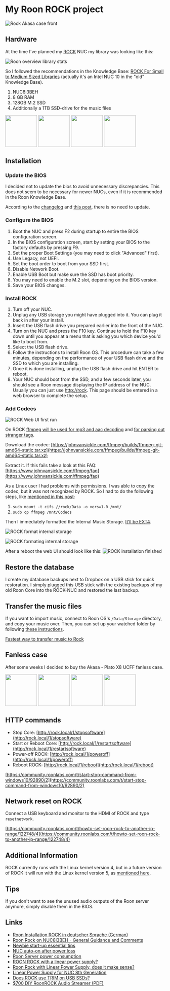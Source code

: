 # My Roon ROCK project

![Rock Akasa case front](../images/rock_akasa_case_front.jpg)

## Hardware

At the time I've planned my [ROCK](https://help.roonlabs.com/portal/en/kb/articles/roon-optimized-core-kit) NUC my library was looking like this:

![Roon overview library stats](../images/roon_overview_library_stats.png)

So I followed the recommendations in the Knowledge Base: [ROCK For Small to Medium Sized Libraries](https://help.roonlabs.com/portal/en/kb/articles/roon-optimized-core-kit#ROCK_For_Small_to_Medium-Sized_Libraries) (actually it's an Intel NUC 10 in the "old" Knowledge Base).

1. NUC8i3BEH
2. 8 GB RAM
3. 128GB M.2 SSD
4. Additionally a 1TB SSD-drive for the music files

<img src="../images/nuc_kit_boxed.jpg" height="100" /> <img src="../images/nuc_kit_unboxed.jpg" height="100" /> <img src="../images/nuc_kit_disassembled.jpg" height="100" /> <img src="../images/nuc_kit_disassembled_ram_hds.jpg" height="100" />

## Installation
### Update the BIOS

I decided not to update the bios to avoid unnecessary discrepancies. This does not seem to be necessary for newer NUCs, even if it is recommended in the Roon Knowledge Base.

According to the [changelog](https://downloadmirror.intel.com/29627/eng/BE_0081_ReleaseNotes.pdf) and [this post](https://community.roonlabs.com/t/keeping-intel-nuc-bios-updated-answered-no-need/37696/4), there is no need to update.

### Configure the BIOS

1. Boot the NUC and press F2 during startup to entire the BIOS configuration screen.
2. In the BIOS configuration screen, start by setting your BIOS to the factory defaults by pressing F9.
3. Set the proper Boot Settings (you may need to click "Advanced" first).
  1. Use Legacy, not UEFI.
  2. Set the boot order to boot from your SSD first.
  3. Disable Network Boot.
  4. Enable USB Boot but make sure the SSD has boot priority.
  5. You may need to enable the M.2 slot, depending on the BIOS version.
  6. Save your BIOS changes.

### Install ROCK

1. Turn off your NUC.
2. Unplug any USB storage you might have plugged into it. You can plug it back in after your install.
3. Insert the USB flash drive you prepared earlier into the front of the NUC.
4. Turn on the NUC and press the F10 key. Continue to hold the F10 key down until you appear at a menu that is asking you which device you'd like to boot from.
5. Select the USB flash drive.
6. Follow the instructions to install Roon OS. This procedure can take a few minutes, depending on the performance of your USB flash drive and the SSD to which you are installing.
7. Once it is done installing, unplug the USB flash drive and hit ENTER to reboot.
8. Your NUC should boot from the SSD, and a few seconds later, you should see a Roon message displaying the IP address of the NUC. Usually you can just use [http://rock](http://rock). This page should be entered in a web browser to complete the setup.

### Add Codecs
![ROCK Web UI first run](../images/rock_web_ui_first_run.png)

On ROCK [ffmpeg will be used for mp3 and aac decoding](https://community.roonlabs.com/t/codecs-ffmpeg-for-rock/117646/4) and [for parsing out stranger tags](https://community.roonlabs.com/t/codecs-ffmpeg-for-rock/117646/9).

Download the codec: [https://johnvansickle.com/ffmpeg/builds/ffmpeg-git-amd64-static.tar.xz](https://johnvansickle.com/ffmpeg/builds/ffmpeg-git-amd64-static.tar.xz)

Extract it. If this fails take a look at this FAQ: [https://www.johnvansickle.com/ffmpeg/faq](https://www.johnvansickle.com/ffmpeg/faq)

As a Linux user I had problems with permissions. I was able to copy the codec, but it was not recognized by ROCK. So I had to do the following steps, like [mentioned in this post](https://community.roonlabs.com/t/missing-codecs-after-installing-ffmpeg-with-linux/112754/4):

1. `sudo mount -t cifs //rock/Data -o vers=1.0 /mnt/`
2. `sudo cp ffmpeg /mnt/Codecs`

Then I immediately formatted the Internal Music Storage. [It’ll be EXT4](https://community.roonlabs.com/t/ext4fs-internal-drive-not-recognized/114963/4).

![ROCK format internal storage](../images/rock_format_internal_storage.png)

![ROCK formating internal storage](../images/rock_formating_internal_storage.png)


After a reboot the web UI should look like this:
![ROCK installation finished](../images/rock_installation_finished.png)

## Restore the database

I create my database backups next to Dropbox on a USB stick for quick restoration.
I simply plugged this USB stick with the existing backups of my old Roon Core into the ROCK-NUC and restored the last backup.

## Transfer the music files

If you want to import music, connect to Roon OS's `/Data/Storage` directory, and copy your music over. Then, you can set up your watched folder by following [these instructions](https://kb.roonlabs.com/FAQ:_How_do_I_import_music?).

[Fastest way to transfer music to Rock](https://community.roonlabs.com/t/fastest-way-to-transfer-music-to-rock/115035)

## Fanless case

After some weeks I decided to buy the Akasa - Plato X8 UCFF fanless case.

<img src="../images/akasa_parts.jpg" height="100" /> <img src="../images/akasa_mainboard.jpg" height="100" /> <img src="../images/akasa_mainboard+hdd+ram.jpg" height="100" /> <img src="../images/akasa_complete.jpg" height="100" />

## HTTP commands

* Stop Core: [http://rock.local/1/stopsoftware](http://rock.local/1/stopsoftware)
* Start or Reboot Core: [http://rock.local/1/restartsoftware](http://rock.local/1/restartsoftware)
* Power-off ROCK: [http://rock.local/1/poweroff](http://rock.local/1/poweroff)
* Reboot ROCK: [http://rock.local/1/reboot](http://rock.local/1/reboot)

[https://community.roonlabs.com/t/start-stop-command-from-windows10/92890/2](https://community.roonlabs.com/t/start-stop-command-from-windows10/92890/2)

## Network reset on ROCK

Connect a USB keyboard and monitor to the HDMI of ROCK and type `resetnetwork`.
  
[https://community.roonlabs.com/t/howto-set-roon-rock-to-another-ip-range/122748/4](https://community.roonlabs.com/t/howto-set-roon-rock-to-another-ip-range/122748/4)

## Additional Information

ROCK currently runs with the Linux kernel version 4, but in a future version of ROCK it will run with the Linux kernel version 5, as [mentioned here](https://community.roonlabs.com/t/linux-kernel-version-for-current-rock-release/115797/6).

## Tips

If you don't want to see the unused audio outputs of the Roon server anymore, simply disable them in the BIOS.

## Links

* [Roon Installation ROCK in deutscher Sprache (German)](https://community.roonlabs.com/t/roon-installation-rock-in-deutscher-sprache/69610)
* [Roon Rock on NUC8i3BEH - General Guidance and Comments](https://community.roonlabs.com/t/roon-rock-on-nuc8i3beh-general-guidance-and-comments/74252)
* [Newbie start-up essential tips](https://community.roonlabs.com/t/newbie-start-up-essential-tips/113126)
* [NUC auto-on after power loss](https://community.roonlabs.com/t/nuc-auto-on-after-power-loss/105702/3)
* [Roon Server power consumption](https://community.roonlabs.com/t/roon-server-power-consumption/104629/8)
* [ROON ROCK with a linear power supply?](https://community.roonlabs.com/t/roon-rock-with-a-linear-power-supply/29838)
* [Roon Rock with Linear Power Supply, does it make sense?](https://community.roonlabs.com/t/roon-rock-with-linear-power-supply-does-it-make-sense/42209)
* [Linear Power Supply for NUC 8th Generation](https://community.roonlabs.com/t/linear-power-supply-for-nuc-8th-generation/96155)
* [Does ROCK use TRIM on USB SSDs?](https://community.roonlabs.com/t/does-rock-use-trim-on-usb-ssds/123452/3)
* [$700 DIY RoonROCK Audio Streamer (PDF)](https://stewartphotographic.com/DIY_Roon_ROCK_Streamer/DIY_Roon_Music_Streamer.pdf)

